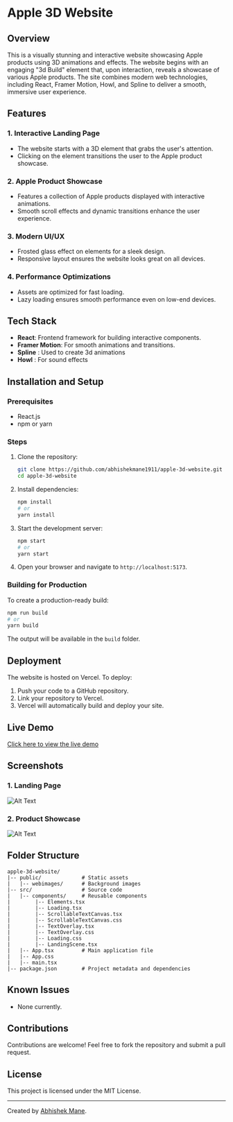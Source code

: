 # Apple 3D Website

## Overview

This is a visually stunning and interactive website showcasing Apple products using 3D animations and effects. The website begins with an engaging "3d Build" element that, upon interaction, reveals a showcase of various Apple products. The site combines modern web technologies, including React, Framer Motion, Howl, and Spline to deliver a smooth, immersive user experience.

## Features

### 1. **Interactive Landing Page**

- The website starts with a 3D element that grabs the user's attention.
- Clicking on the element transitions the user to the Apple product showcase.

### 2. **Apple Product Showcase**

- Features a collection of Apple products displayed with interactive animations.
- Smooth scroll effects and dynamic transitions enhance the user experience.

### 3. **Modern UI/UX**

- Frosted glass effect on elements for a sleek design.
- Responsive layout ensures the website looks great on all devices.

### 4. **Performance Optimizations**

- Assets are optimized for fast loading.
- Lazy loading ensures smooth performance even on low-end devices.

## Tech Stack

- **React**: Frontend framework for building interactive components.
- **Framer Motion**: For smooth animations and transitions.
- **Spline** : Used to create 3d animations
- **Howl** : For sound effects
## Installation and Setup

### Prerequisites

- React.js 
- npm or yarn

### Steps

1. Clone the repository:
   ```bash
   git clone https://github.com/abhishekmane1911/apple-3d-website.git
   cd apple-3d-website
   ```
2. Install dependencies:
   ```bash
   npm install
   # or
   yarn install
   ```
3. Start the development server:
   ```bash
   npm start
   # or
   yarn start
   ```
4. Open your browser and navigate to `http://localhost:5173`.

### Building for Production

To create a production-ready build:

```bash
npm run build
# or
yarn build
```

The output will be available in the `build` folder.

## Deployment

The website is hosted on Vercel. To deploy:

1. Push your code to a GitHub repository.
2. Link your repository to Vercel.
3. Vercel will automatically build and deploy your site.

## Live Demo

[Click here to view the live demo](https://abhishekmane1911.github.io/apple-3d-website)

## Screenshots

### 1. **Landing Page**

![Alt Text](assets/logo.png)

### 2. **Product Showcase**
![Alt Text](assets/logo.png)


## Folder Structure

```
apple-3d-website/
|-- public/             # Static assets
|   |-- webimages/      # Background images
|-- src/                # Source code
|   |-- components/     # Reusable components
|        |-- Elements.tsx
|        |-- Loading.tsx
|        |-- ScrollableTextCanvas.tsx
|        |-- ScrollableTextCanvas.css
|        |-- TextOverlay.tsx
|        |-- TextOverlay.css
|        |-- Loading.css
|        |-- LandingScene.tsx        
|   |-- App.tsx         # Main application file
|   |-- App.css
|   |-- main.tsx
|-- package.json        # Project metadata and dependencies
```

## Known Issues

- None currently.

## Contributions

Contributions are welcome! Feel free to fork the repository and submit a pull request.

## License

This project is licensed under the MIT License.

---

Created by [Abhishek Mane](https://github.com/abhishekmane1911).

